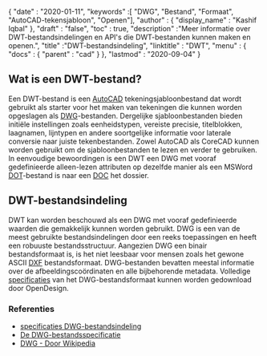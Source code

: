 {
  "date" : "2020-01-11",
  "keywords" :[ "DWG", "Bestand", "Formaat", "AutoCAD-tekensjabloon", "Openen"],
  "author" : {
    "display_name" : "Kashif Iqbal"
},
  "draft" : "false",
  "toc" : true,
  "description" :"Meer informatie over DWT-bestandsindelingen en API's die DWT-bestanden kunnen maken en openen.",
  "title" :"DWT-bestandsindeling",
  "linktitle" : "DWT",
  "menu" : {
    "docs" : {
      "parent" : "cad"
}
},
  "lastmod" : "2020-09-04"
}

## Wat is een DWT-bestand?

Een DWT-bestand is een [AutoCAD](https://www.autodesk.com/) tekeningsjabloonbestand dat wordt gebruikt als starter voor het maken van tekeningen die kunnen worden opgeslagen als [DWG](/nl/cad/dwg/)-bestanden. Dergelijke sjabloonbestanden bieden initiële instellingen zoals eenheidstypen, vereiste precisie, titelblokken, laagnamen, lijntypen en andere soortgelijke informatie voor laterale conversie naar juiste tekenbestanden. Zowel AutoCAD als CoreCAD kunnen worden gebruikt om de sjabloonbestanden te lezen en verder te gebruiken. In eenvoudige bewoordingen is een DWT een DWG met vooraf gedefinieerde alleen-lezen attributen op dezelfde manier als een MSWord [DOT](/nl/word-processing/dot/)-bestand is naar een [DOC](/nl/word-processing/doc/) het dossier.

## DWT-bestandsindeling

DWT kan worden beschouwd als een DWG met vooraf gedefinieerde waarden die gemakkelijk kunnen worden gebruikt. DWG is een van de meest gebruikte bestandsindelingen door een reeks toepassingen en heeft een robuuste bestandsstructuur. Aangezien DWG een binair bestandsformaat is, is het niet leesbaar voor mensen zoals het gewone ASCII [DXF](/nl/cad/dxf/) bestandsformaat. DWG-bestanden bevatten meestal informatie over de afbeeldingscoördinaten en alle bijbehorende metadata. Volledige [specificaties](https://www.opendesign.com/files/guestdownloads/OpenDesign_Specification_for_.dwg_files.pdf) van het DWG-bestandsformaat kunnen worden gedownload door OpenDesign.

### Referenties

* [specificaties DWG-bestandsindeling](https://www.opendesign.com/files/guestdownloads/OpenDesign_Specification_for_.dwg_files.pdf)
* [De DWG-bestandsspecificatie](https://www.scan2cad.com/blog/dwg/file-spec/)
* [DWG - Door Wikipedia](https://en.wikipedia.org/wiki/.dwg)

